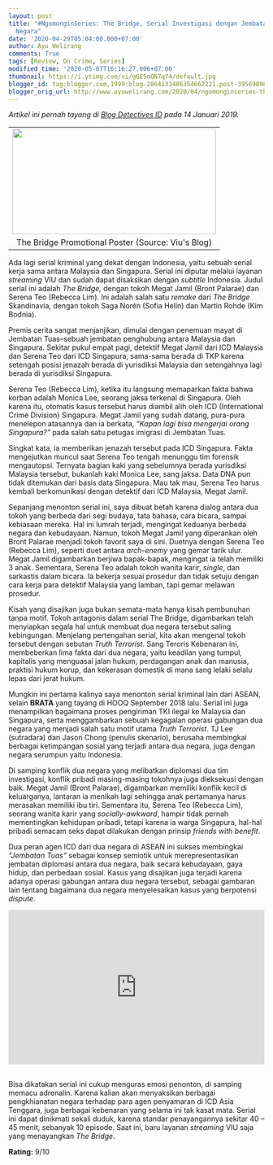 ```yaml
---
layout: post
title: "#NgomonginSeries: The Bridge, Serial Investigasi dengan Jembatan Antar Dua
  Negara"
date: '2020-04-29T05:04:00.000+07:00'
author: Ayu Welirang
comments: True
tags: [Review, On Crime, Series]
modified_time: '2020-05-07T16:16:27.006+07:00'
thumbnail: https://i.ytimg.com/vi/gGESoQN7q74/default.jpg
blogger_id: tag:blogger.com,1999:blog-2864133486354662221.post-3956989848989585378
blogger_orig_url: http://www.ayuwelirang.com/2020/04/ngomonginseries-the-bridge-serial-malaysia-singapura.html
---
```


*Artikel ini pernah tayang di [Blog Detectives ID](https://detectivestoryid.wordpress.com/2019/01/14/the-bridge-serial-investigasi-dengan-jembatan-antar-dua-negara) pada 14 Januari 2019.*

<table cellpadding="0" cellspacing="0" class="tr-caption-container" style="margin-left: auto; margin-right: auto; text-align: justify;"><tbody><tr><td style="text-align: center;"><a href="https://d570vxfwtvu33.cloudfront.net/wp-content/uploads/2018/08/The-Bridge-Feature-Image-758x396.jpg" imageanchor="1" style="margin-left: auto; margin-right: auto;"><img border="0" data-original-height="396" data-original-width="758" height="208" src="https://d570vxfwtvu33.cloudfront.net/wp-content/uploads/2018/08/The-Bridge-Feature-Image-758x396.jpg" width="400" /></a></td></tr><tr><td class="tr-caption" style="text-align: center;">The Bridge Promotional Poster (Source: Viu's Blog)</td></tr></tbody></table>

Ada lagi serial kriminal yang dekat dengan Indonesia, yaitu sebuah serial kerja sama antara Malaysia dan Singapura. Serial ini diputar melalui layanan *streaming* VIU dan sudah dapat disaksikan dengan *subtitle* Indonesia. Judul serial ini adalah *The Bridge,* dengan tokoh Megat Jamil (Bront Palarae) dan Serena Teo (Rebecca Lim). Ini adalah salah satu *remake* dari *The Bridge* Skandinavia, dengan tokoh Saga Norén (Sofia Helin) dan Martin Rohde (Kim Bodnia).

Premis cerita sangat menjanjikan, dimulai dengan penemuan mayat di Jembatan Tuas–sebuah jembatan penghubung antara Malaysia dan Singapura. Sekitar pukul empat pagi, detektif Megat Jamil dari ICD Malaysia dan Serena Teo dari ICD Singapura, sama-sama berada di TKP karena setengah posisi jenazah berada di yurisdiksi Malaysia dan setengahnya lagi berada di yurisdiksi Singapura.

Serena Teo (Rebecca Lim), ketika itu langsung memaparkan fakta bahwa korban adalah Monica Lee, seorang jaksa terkenal di Singapura. Oleh karena itu, otomatis kasus tersebut harus diambil alih oleh ICD (International Crime Division) Singapura. Megat Jamil yang sudah datang, pura-pura menelepon atasannya dan ia berkata, *“Kapan lagi bisa mengerjai orang Singapura?”* pada salah satu petugas imigrasi di Jembatan Tuas.

Singkat kata, ia memberikan jenazah tersebut pada ICD Singapura. Fakta mengejutkan muncul saat Serena Teo tengah menunggu tim forensik mengautopsi. Ternyata bagian kaki yang sebelumnya berada yurisdiksi Malaysia tersebut, bukanlah kaki Monica Lee, sang jaksa. Data DNA pun tidak ditemukan dari basis data Singapura. Mau tak mau, Serena Teo harus kembali berkomunikasi dengan detektif dari ICD Malaysia, Megat Jamil.

Sepanjang menonton serial ini, saya dibuat betah karena dialog antara dua tokoh yang berbeda dari segi budaya, tata bahasa, cara bicara, sampai kebiasaan mereka. Hal ini lumrah terjadi, mengingat keduanya berbeda negara dan kebudayaan. Namun, tokoh Megat Jamil yang diperankan oleh Bront Palarae menjadi tokoh favorit saya di sini. Duetnya dengan Serena Teo (Rebecca Lim), seperti duet antara *arch-enemy* yang gemar tarik ulur. Megat Jamil digambarkan berjiwa bapak-bapak, mengingat ia telah memiliki 3 anak. Sementara, Serena Teo adalah tokoh wanita karir, *single*, dan sarkastis dalam bicara. Ia bekerja sesuai prosedur dan tidak setuju dengan cara kerja para detektif Malaysia yang lamban, tapi gemar melawan prosedur.

Kisah yang disajikan juga bukan semata-mata hanya kisah pembunuhan tanpa motif. Tokoh antagonis dalam serial The Bridge, digambarkan telah menyiapkan segala hal untuk membuat dua negara tersebut saling kebingungan. Menjelang pertengahan serial, kita akan mengenal tokoh tersebut dengan sebutan *Truth Terrorist*. Sang Teroris Kebenaran ini, membeberkan lima fakta dari dua negara, yaitu keadilan yang tumpul, kapitalis yang menguasai jalan hukum, perdagangan anak dan manusia, praktisi hukum korup, dan kekerasan domestik di mana sang lelaki selalu lepas dari jerat hukum.

Mungkin ini pertama kalinya saya menonton serial kriminal lain dari ASEAN, selain **BRATA** yang tayang di HOOQ September 2018 lalu. Serial ini juga menampilkan bagaimana proses pengiriman TKI ilegal ke Malaysia dan Singapura, serta menggambarkan sebuah kegagalan operasi gabungan dua negara yang menjadi salah satu motif utama *Truth Terrorist*. TJ Lee (sutradara) dan Jason Chong (penulis skenario), berusaha membingkai berbagai ketimpangan sosial yang terjadi antara dua negara, juga dengan negara serumpun yaitu Indonesia.

Di samping konflik dua negara yang melibatkan diplomasi dua tim investigasi, konflik pribadi masing-masing tokohnya juga dieksekusi dengan baik. Megat Jamil (Bront Palarae), digambarkan memiliki konflik kecil di keluarganya, lantaran ia menikah lagi sehingga anak pertamanya harus merasakan memiliki ibu tiri. Sementara itu, Serena Teo (Rebecca Lim), seorang wanita karir yang *socially-awkward*, hampir tidak pernah mementingkan kehidupan pribadi, tetapi karena ia warga Singapura, hal-hal pribadi semacam seks dapat dilakukan dengan prinsip *friends with benefit*.

Dua peran agen ICD dari dua negara di ASEAN ini sukses membingkai *“Jembatan Tuas”* sebagai konsep semiotik untuk merepresentasikan jembatan diplomasi antara dua negara, baik secara kebudayaan, gaya hidup, dan perbedaan sosial. Kasus yang disajikan juga terjadi karena adanya operasi gabungan antara dua negara tersebut, sebagai gambaran lain tentang bagaimana dua negara menyelesaikan kasus yang berpotensi *dispute*.

<div class="jetpack-video-wrapper" style="background-color: white; box-sizing: inherit; color: #222222; font-family: Lora, serif; margin: 0px 0px 30px; text-align: center;"><span class="embed-youtube" style="box-sizing: inherit; display: block; text-align: center;"><iframe allowfullscreen="true" class="youtube-player" data-height="405" data-ratio="0.5625" data-width="720" src="https://www.youtube.com/embed/gGESoQN7q74?version=3&amp;rel=1&amp;fs=1&amp;autohide=2&amp;showsearch=0&amp;showinfo=1&amp;iv_load_policy=1&amp;wmode=transparent" style="border-width: 0px; box-sizing: inherit; display: block; height: 303.75px; margin: 0px; max-width: 100%; text-align: center; width: 540px;"></iframe></span></div>

Bisa dikatakan serial ini cukup menguras emosi penonton, di samping memacu adrenalin. Karena kalian akan menyaksikan berbagai pengkhianatan negara terhadap para agen penyamaran di ICD Asia Tenggara, juga berbagai kebenaran yang selama ini tak kasat mata. Serial ini dapat dinikmati sekali duduk, karena standar penayangannya sekitar 40 – 45 menit, sebanyak 10 episode. Saat ini, baru layanan *streaming* VIU saja yang menayangkan *The Bridge*.

**Rating:** 9/10
